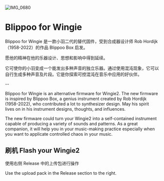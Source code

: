 ![IMG_0680](https://user-images.githubusercontent.com/4593629/221398091-5ffaa81e-75b7-4404-9000-95bfe4823a8d.jpeg)

# Blippoo for Wingie
Blippoo for Wingie 是一款小羽二代的替代固件，受到合成器设计师 Rob Hordijk（1958-2022）的作品 Blippoo Box 启发。

愿他的精神在他的乐器设计、思想和影响中得到延续。

它可使你的小羽变成一个能发出多种声音的独立乐器。通过使用混沌现象，它可以自行生成多种声音及片段。它是你探索可控混沌在音乐中应用的好伙伴。

--

Blippoo for Wingie is an alternative firmware for Wingie2. The new firmware is inspired by Blippoo Box, a genius instrument created by Rob Hordijk (1958-2022), who contributed a lot to synthesizer design. May his spirit lives on in his instrument designs, thoughts, and influences.

The new firmware could turn your Wingie2 into a self-contained instrument capable of producing a variety of sounds and patterns. As a great companion, it will help you in your music-making practice especially when you want to applicate controlled chaos in your music.

## 刷机 Flash your Wingie2

使用右侧 Release 中的上传包进行操作

Use the upload pack in the Release section to the right.
